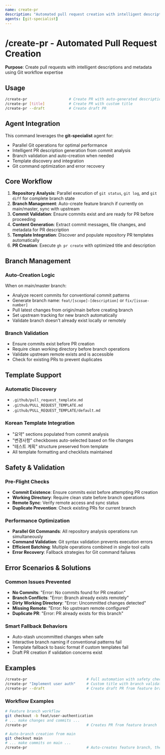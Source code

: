 ```yaml
---
name: create-pr
description: "Automated pull request creation with intelligent descriptions and metadata"
agents: [git-specialist]
---
```


# /create-pr - Automated Pull Request Creation

**Purpose**: Create pull requests with intelligent descriptions and metadata using Git workflow expertise

## Usage

```bash
/create-pr                   # Create PR with auto-generated description
/create-pr [title]           # Create PR with custom title  
/create-pr --draft           # Create draft PR
```

## Agent Integration

This command leverages the **git-specialist** agent for:
- Parallel Git operations for optimal performance
- Intelligent PR description generation from commit analysis
- Branch validation and auto-creation when needed
- Template discovery and integration
- Git command optimization and error recovery

## Core Workflow

1. **Repository Analysis**: Parallel execution of `git status`, `git log`, and `git diff` for complete branch state
2. **Branch Management**: Auto-create feature branch if currently on main/master, sync with upstream
3. **Commit Validation**: Ensure commits exist and are ready for PR before proceeding
4. **Content Generation**: Extract commit messages, file changes, and metadata for PR description
5. **Template Integration**: Discover and populate repository PR templates automatically
6. **PR Creation**: Execute `gh pr create` with optimized title and description

## Branch Management

### Auto-Creation Logic
When on main/master branch:
- Analyze recent commits for conventional commit patterns
- Generate branch name: `feat/[scope]-[description]` or `fix/[issue-number]`
- Pull latest changes from origin/main before creating branch
- Set upstream tracking for new branch automatically
- Validate branch doesn't already exist locally or remotely

### Branch Validation
- Ensure commits exist before PR creation
- Require clean working directory before branch operations
- Validate upstream remote exists and is accessible
- Check for existing PRs to prevent duplicates

## Template Support

### Automatic Discovery
- `.github/pull_request_template.md`
- `.github/PULL_REQUEST_TEMPLATE.md`
- `.github/PULL_REQUEST_TEMPLATE/default.md`

### Korean Template Integration
- "요약" sections populated from commit analysis
- "변경사항" checkboxes auto-selected based on file changes
- "테스트 계획" structure preserved from template
- All template formatting and checklists maintained

## Safety & Validation

### Pre-Flight Checks
- **Commit Existence**: Ensure commits exist before attempting PR creation
- **Working Directory**: Require clean state before branch operations
- **Remote Sync**: Verify remote access and sync status
- **Duplicate Prevention**: Check existing PRs for current branch

### Performance Optimization
- **Parallel Git Commands**: All repository analysis operations run simultaneously
- **Command Validation**: Git syntax validation prevents execution errors
- **Efficient Batching**: Multiple operations combined in single tool calls
- **Error Recovery**: Fallback strategies for Git command failures

## Error Scenarios & Solutions

### Common Issues Prevented
- **No Commits**: "Error: No commits found for PR creation"
- **Branch Conflicts**: "Error: Branch already exists remotely"
- **Dirty Working Directory**: "Error: Uncommitted changes detected"
- **Missing Remote**: "Error: No upstream remote configured"
- **Duplicate PR**: "Error: PR already exists for this branch"

### Smart Fallback Behaviors
- Auto-stash uncommitted changes when safe
- Interactive branch naming if conventional patterns fail
- Template fallback to basic format if custom templates fail
- Draft PR creation if validation concerns exist

## Examples

```bash
/create-pr                           # Full automation with safety checks
/create-pr "Implement user auth"     # Custom title with branch validation
/create-pr --draft                   # Create draft PR from feature branch
```

### Workflow Examples
```bash
# Feature branch workflow
git checkout -b feat/user-authentication
# ... make changes and commits ...
/create-pr                           # Creates PR from feature branch

# Auto-branch creation from main
git checkout main
# ... make commits on main ...
/create-pr                           # Auto-creates feature branch, then PR
```
